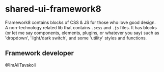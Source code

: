 # shared-ui-framework8

Framework8 contains blocks of CSS & JS for those who love good design.  
A non-technology related lib that contains `.scss` and `.js` files. It has blocks (or let me say components, elements, plugins, or whatever you say) such as 'dropdown', 'light/dark switch', and some 'utility' styles and functions.

## Framework developer

@ImAliTavakoli

